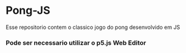 # Pong-JS
Esse repositorio contem o classico jogo do pong desenvolvido em JS
### Pode ser necessario utilizar o p5.js Web Editor
